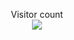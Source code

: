 <p align="center"> 
  Visitor count<br>
  <img src="https://profile-counter.glitch.me/nullzeal/count.svg" />
</p>
